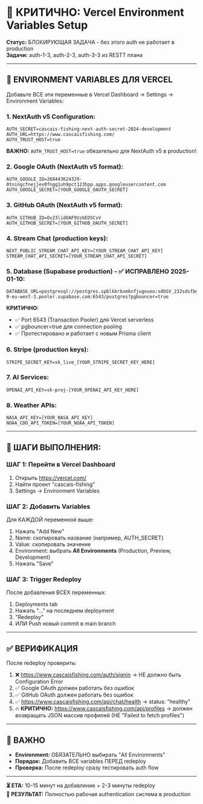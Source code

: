 # 🚨 КРИТИЧНО: Vercel Environment Variables Setup

**Статус:** БЛОКИРУЮЩАЯ ЗАДАЧА - без этого auth не работает в production  
**Задачи:** auth-1-3, auth-2-3, auth-3-3 из RESTT плана

---

## 🔑 ENVIRONMENT VARIABLES ДЛЯ VERCEL

Добавьте ВСЕ эти переменные в Vercel Dashboard → Settings → Environment Variables:

### 1. NextAuth v5 Configuration:
```
AUTH_SECRET=cascais-fishing-next-auth-secret-2024-development
AUTH_URL=https://www.cascaisfishing.com/
AUTH_TRUST_HOST=true
```
**ВАЖНО:** `AUTH_TRUST_HOST=true` обязательно для NextAuth v5 в production!

### 2. Google OAuth (NextAuth v5 format):
```
AUTH_GOOGLE_ID=268443624329-0tningcfnejjev0fngg1uh9pct123hpp.apps.googleusercontent.com
AUTH_GOOGLE_SECRET=[YOUR_GOOGLE_OAUTH_SECRET]
```

### 3. GitHub OAuth (NextAuth v5 format):
```
AUTH_GITHUB_ID=Ov23lidOAF9VzbED5CvV
AUTH_GITHUB_SECRET=[YOUR_GITHUB_OAUTH_SECRET]
```

### 4. Stream Chat (production keys):
```
NEXT_PUBLIC_STREAM_CHAT_API_KEY=[YOUR_STREAM_CHAT_API_KEY]
STREAM_CHAT_API_SECRET=[YOUR_STREAM_CHAT_API_SECRET]
```

### 5. Database (Supabase production) - ✅ ИСПРАВЛЕНО 2025-01-10:
```
DATABASE_URL=postgresql://postgres.spblkbrkxmknfjugoueo:sdbSV_232sdsfbdKSK@aws-0-eu-west-3.pooler.supabase.com:6543/postgres?pgbouncer=true
```
**КРИТИЧНО:** 
- ✅ Port 6543 (Transaction Pooler) для Vercel serverless  
- ✅ pgbouncer=true для connection pooling
- ✅ Протестировано и работает с новым Prisma client

### 6. Stripe (production keys):
```
STRIPE_SECRET_KEY=sk_live_[YOUR_STRIPE_SECRET_KEY_HERE]
```

### 7. AI Services:
```
OPENAI_API_KEY=sk-proj-[YOUR_OPENAI_API_KEY_HERE]
```

### 8. Weather APIs:
```
NASA_API_KEY=[YOUR_NASA_API_KEY]
NOAA_CDO_API_TOKEN=[YOUR_NOAA_API_TOKEN]
```

---

## 📝 ШАГИ ВЫПОЛНЕНИЯ:

### ШАГ 1: Перейти в Vercel Dashboard
1. Открыть https://vercel.com/
2. Найти проект "cascais-fishing" 
3. Settings → Environment Variables

### ШАГ 2: Добавить Variables
Для КАЖДОЙ переменной выше:
1. Нажать "Add New"
2. Name: скопировать название (например, AUTH_SECRET)
3. Value: скопировать значение  
4. Environment: выбрать **All Environments** (Production, Preview, Development)
5. Нажать "Save"

### ШАГ 3: Trigger Redeploy
После добавления ВСЕХ переменных:
1. Deployments tab
2. Нажать "..." на последнем deployment
3. "Redeploy"
4. ИЛИ Push новый commit в main branch

---

## ✅ ВЕРИФИКАЦИЯ

После redeploy проверить:
1. ❌ https://www.cascaisfishing.com/auth/signin → НЕ должно быть Configuration Error
2. ✅ Google OAuth должен работать без ошибок  
3. ✅ GitHub OAuth должен работать без ошибок
4. ✅ https://www.cascaisfishing.com/api/chat/health → status: "healthy"
5. 🔥 **КРИТИЧНО:** https://www.cascaisfishing.com/api/profiles → должен возвращать JSON массив профилей (НЕ "Failed to fetch profiles")

---

## 🚨 ВАЖНО

- **Environment:** ОБЯЗАТЕЛЬНО выбирать "All Environments"
- **Порядок:** Добавить ВСЕ variables ПЕРЕД redeploy
- **Проверка:** После redeploy сразу тестировать auth flow

---

**⏳ ETA:** 10-15 минут на добавление + 2-3 минуты redeploy  
**🎯 РЕЗУЛЬТАТ:** Полностью рабочая authentication система в production
